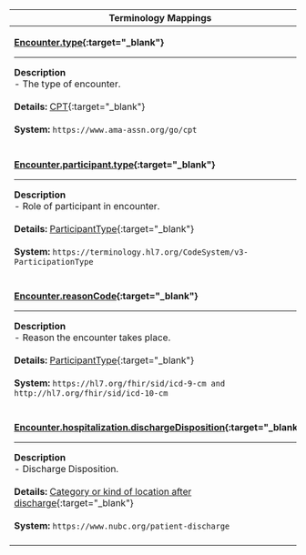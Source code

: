 |Terminology Mappings|
|---|
|<p>**[Encounter.type](https://hl7.org/fhir/r4/encounter-definitions.html#Encounter.type){:target="_blank"}**<hr>**Description**<br>- The type of encounter.<br><br>**Details:** [CPT](https://hl7.org/fhir/R4/cpt.html){:target="_blank"}<br><br>**System:** `https://www.ama-assn.org/go/cpt`<br><br>|
|<p>**[Encounter.participant.type](https://hl7.org/fhir/r4/encounter-definitions.html#Encounter.participant.type){:target="_blank"}**<hr>**Description**<br>- Role of participant in encounter.<br><br>**Details:** [ParticipantType](https://hl7.org/fhir/r4/valueset-encounter-participant-type.html){:target="_blank"}<br><br>**System:** `https://terminology.hl7.org/CodeSystem/v3-ParticipationType`<br><br>|
|<p>**[Encounter.reasonCode](https://hl7.org/fhir/r4/encounter-definitions.html#Encounter.reasonCode){:target="_blank"}**<hr>**Description**<br>- Reason the encounter takes place.<br><br>**Details:** [ParticipantType](https://hl7.org/fhir/r4/icd.html){:target="_blank"}<br><br>**System:** `https://hl7.org/fhir/sid/icd-9-cm and http://hl7.org/fhir/sid/icd-10-cm`<br><br>|
|<p>**[Encounter.hospitalization.dischargeDisposition](https://hl7.org/fhir/r4/encounter-definitions.html#Encounter.hospitalization.dischargeDisposition){:target="_blank"}**<hr>**Description**<br>- Discharge Disposition.<br><br>**Details:** [Category or kind of location after discharge](https://www.nubc.org/){:target="_blank"}<br><br>**System:** `https://www.nubc.org/patient-discharge`<br><br>|